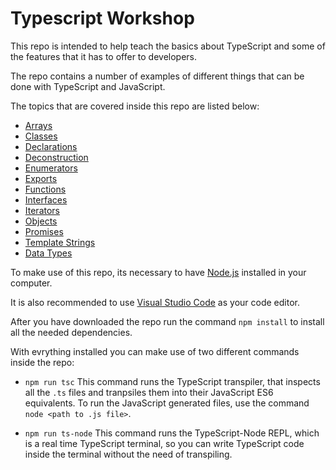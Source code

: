 # Typescript Workshop

This repo is intended to help teach the basics about TypeScript and some of the features that it has to offer to developers.

The repo contains a number of examples of different things that can be done with TypeScript and JavaScript.

The topics that are covered inside this repo are listed below:
  * [Arrays](./src/arrays/arrays.ts)
  * [Classes](./src/classes/classes.ts)
  * [Declarations](./src/declarations/declarations.ts)
  * [Deconstruction](./src/deconstruction/deconstruction.ts)
  * [Enumerators](./src/enumerators/enumerators.ts)
  * [Exports](./src/exports/exports.ts)
  * [Functions](./src/functions/functions.ts)
  * [Interfaces](./src/interfaces/interfaces.ts)
  * [Iterators](./src/iterators/iterators.ts)
  * [Objects](./src/objects/objects.ts)
  * [Promises](./src/promises/promises.ts)
  * [Template Strings](./src/template-strings/template-strings.ts)
  * [Data Types](./src/types/types.ts)

To make use of this repo, its necessary to have [Node.js](https://nodejs.org/en/) installed in your computer.

It is also recommended to use [Visual Studio Code](https://code.visualstudio.com/) as your code editor.

After you have downloaded the repo run the command `npm install` to install all the needed dependencies.

With evrything installed you can make use of two different commands inside the repo:
  * `npm run tsc` This command runs the TypeScript transpiler, that inspects all the `.ts` files and tranpsiles them into their JavaScript ES6 equivalents. To run the JavaScript generated files, use the command `node <path to .js file>`.

  * `npm run ts-node` This command runs the TypeScript-Node REPL, which is a real time TypeScript terminal, so you can write TypeScript code inside the terminal without the need of transpiling.